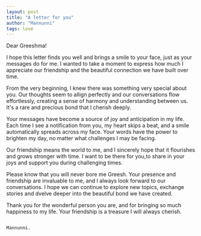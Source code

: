 ```yaml
---
layout: post
title: "A letter for you"
author: "Mannunni"
tags: love
---
```


Dear Greeshma!

I hope this letter finds you well and brings a smile to your face, just as your messages do for me. I wanted to take a moment to express how much I appreciate our friendship and the beautiful connection we have built over time.

From the very beginning, I knew there was something very special about you. Our thoughts seem to allign perfectly and our conversations flow effortlessly, creating a sense of harmony and understanding between us. It's a rare and precious bond that I cherish deeply.

Your messages have become a source of joy and anticipation in my life. Each time I see a notification from you, my heart skips a beat, and a smile automatically spreads across my face. Your words have the power to brighten my day, no matter what challenges I may be facing.

Our friendship means the world to me, and I sincerely hope that it flourishes and grows stronger with time. I want to be there for you,to share in your joys and support you during challenging times.

Please know that you will never bore me Greesh. Your presence and friendship are invaluable to me, and I always look forward to our conversations. I hope we can continue to explore new topics, exchange stories and dvelve deeper into the beautiful bond we have created.

Thank you for the wonderful person you are, and for bringing so much happiness to my life. Your friendship is a treasure I will always cherish. 

                                                                      Mannunni.